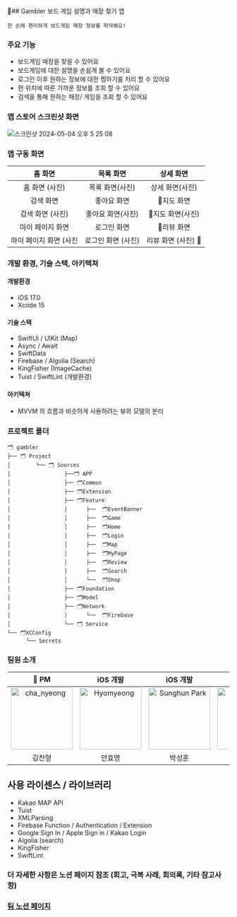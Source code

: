 ## Gambler 보드 게임 설명과 매장 찾기 앱

` 한 손에 편리하게 보드게임 매장 정보를 파악해요! `

### 주요 기능
 - 보드게임 매장을 찾을 수 있어요
 - 보드게임에 대한 설명을 손쉽게 볼 수 있어요
 - 로그인 이후 원하는 정보에 대한 찜하기를 처리 할 수 있어요
 - 현 위치에 따른 가까운 정보를 조회 할 수 있어요
 - 검색을 통해 원하는 매장/ 게임을 조회 할 수 있어요

### 앱 스토어 스크린샷 화면
![스크린샷 2024-05-04 오후 5 25 08](https://github.com/gambler-iOS/gambler/assets/79183499/a71e3b8f-78f9-45e6-bdfb-3144d2140804)

### 앱 구동 화면
| 홈 화면 | 목록 화면 | 상세 화면 |
|:--:|:--:|:--:|
| 홈 화면 (사진) | 목록 화면(사진) | 상세 화면(사진) |
| 검색 화면 | 좋아요 화면 | 지도 화면 |
| 검색 화면 (사진) | 좋아요 화면(사진) | 지도 화면(사진) |
| 마이 페이지 화면 | 로그인 화면 | 리뷰 화면 |
| 마이 페이지 화면 (사진 | 로그인 화면 (사진) | 리뷰 화면 (사진) |

### 개발 환경, 기슬 스택, 아키텍쳐

#### 개발환경
- iOS 17.0 
- Xcode 15

#### 기술 스택
- SwiftUI / UIKit (Map)
- Async / Await
- SwiftData 
- Firebase / Algolia (Search)
- KingFisher (ImageCache) 
- Tuist / SwiftLint (개발환경)

#### 아키텍쳐
- MVVM 의 흐름과 비슷하게 사용하려는 뷰와 모델의 분리

### 프로젝트 폴더
```
🗂️ gambler
├── 🗂️ Project
│        └── 🗂️ Sources
│                 ├──🗂️ APP
│                 ├── 🗂️Common
│                 ├── 🗂️Extension
│                 ├── 🗂️Feature
│                 │      ├──  🗂️EventBanner
│                 │      ├──  🗂️Game
│                 │      ├──  🗂️Home
│                 │      ├──  🗂️Login
│                 │      ├──  🗂️Map
│                 │      ├──  🗂️MyPage
│                 │      ├──  🗂️Review
│                 │      ├──  🗂️Search
│                 │      └──  🗂️Shop
│                 ├── 🗂️Foundation
│                 ├── 🗂️Model
│                 ├── 🗂️Network
│                 │      └──  🗂️Firebase
│                 └── 🗂️ Service
└── 🗂️XCConfig
      └── Secrets
```

### 팀원 소개
| 👑 PM | iOS 개발 | iOS 개발 | iOS 개발 | 디자이너 | 
|:--:|:--:|:--:|:--:|:--:|
| <a href="https://github.com/empty005"> <img src="https://avatars.githubusercontent.com/u/79183499?v=4" width="140px;" alt="cha_nyeong"/> | <a href="https://github.com/licors"> <img src="https://avatars.githubusercontent.com/u/18344020?v=4" width="140px;" alt="Hyomyeong"/>| <a href="https://github.com/parkinghun"> <img src="https://avatars.githubusercontent.com/u/114156413?v=4" width="140px;" alt="Sunghun Park"/> | <a href="https://github.com/da-hye0"> <img src="https://avatars.githubusercontent.com/u/60743139?v=4" width="140px;" alt="da-hye"/> | <a href="https://github.com/zero001683348"> <img src="https://avatars.githubusercontent.com/u/83890170?v=4" width="140px;" alt="chae_yeong"/>
| 김찬형 | 안효명 | 박성훈 | 정다혜 | 김채영 | 

## 사용 라이센스 / 라이브러리
- Kakao MAP API 
- Tuist
- XMLParsing
- Firebase Function / Authentication / Extension
- Google Sign In / Apple Sign in / Kakao Login
- Algolia (search)
- KingFisher
- SwiftLint

### 더 자세한 사항은 노션 페이지 참조 (회고, 극복 사례, 회의록, 기타 참고사항)
###  <a href=" https://quilted-target-c15.notion.site/d714d31c14bc40f0a2752337ee2affe3?pvs=4"> 팀 노션 페이지

